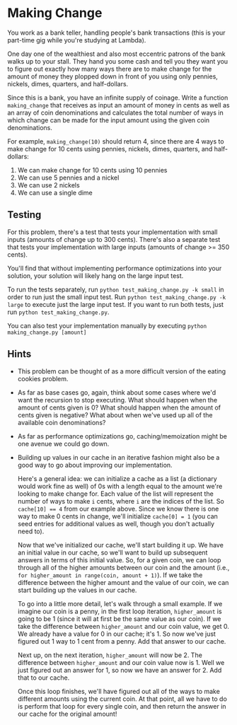 # Making Change

You work as a bank teller, handling people's bank transactions (this is your part-time gig while you're studying at Lambda).

One day one of the wealthiest and also most eccentric patrons of the bank walks up to your stall.
They hand you some cash and tell you they want you to figure out exactly how many ways there are to make change for the amount of money they plopped down in front of you using only pennies, nickels, dimes, quarters, and half-dollars.

Since this is a bank, you have an infinite supply of coinage.
Write a function `making_change` that receives as input an amount of money in cents as well as an array of coin denominations and calculates the total number of ways in which change can be made for the input amount using the given coin denominations.

For example, `making_change(10)` should return 4, since there are 4 ways to make change for 10 cents using pennies, nickels, dimes, quarters, and half-dollars:

1.  We can make change for 10 cents using 10 pennies
2.  We can use 5 pennies and a nickel
3.  We can use 2 nickels
4.  We can use a single dime

## Testing

For this problem, there's a test that tests your implementation with small inputs (amounts of change up to 300 cents).
There's also a separate test that tests your implementation with large inputs (amounts of change >= 350 cents).

You'll find that without implementing performance optimizations into your solution, your solution will likely hang on the large input test.

To run the tests separately, run `python test_making_change.py -k small` in order to run just the small input test.
Run `python test_making_change.py -k large` to execute just the large input test.
If you want to run both tests, just run `python test_making_change.py`.

You can also test your implementation manually by executing `python making_change.py [amount]`

## Hints

*   This problem can be thought of as a more difficult version of the eating cookies problem.

*   As far as base cases go, again, think about some cases where we'd want the recursion to stop executing.
    What should happen when the amount of cents given is 0?
    What should happen when the amount of cents given is negative?
    What about when we've used up all of the available coin denominations?

*   As far as performance optimizations go, caching/memoization might be one avenue we could go down.

*   Building up values in our cache in an iterative fashion might also be a good way to go about improving our implementation.

    Here's a general idea: we can initialize a cache as a list (a dictionary would work fine as well) of 0s with a length equal to the amount we're looking to make change for.
    Each value of the list will represent the number of ways to make `i` cents, where `i` are the indices of the list.
    So `cache[10] == 4` from our example above.
    Since we know there is one way to make 0 cents in change, we'll initialize `cache[0] = 1` (you can seed entries for additional values as well, though you don't actually need to).

    Now that we've initialized our cache, we'll start building it up.
    We have an initial value in our cache, so we'll want to build up subsequent answers in terms of this initial value.
    So, for a given coin, we can loop through all of the higher amounts between our coin and the amount (i.e., `for higher_amount in range(coin, amount + 1)`).
    If we take the difference between the higher amount and the value of our coin, we can start building up the values in our cache.

    To go into a little more detail, let's walk through a small example.
    If we imagine our coin is a penny, in the first loop iteration, `higher_amount` is going to be 1 (since it will at first be the same value as our coin).
    If we take the difference between `higher_amount` and our coin value, we get 0.
    We already have a value for 0 in our cache; it's 1.
    So now we've just figured out 1 way to 1 cent from a penny.
    Add that answer to our cache.

    Next up, on the next iteration, `higher_amount` will now be 2.
    The difference between `higher_amount` and our coin value now is 1.
    Well we just figured out an answer for 1, so now we have an answer for 2.
    Add that to our cache.

    Once this loop finishes, we'll have figured out all of the ways to make different amounts using the current coin.
    At that point, all we have to do is perform that loop for every single coin, and then return the answer in our cache for the original amount!
